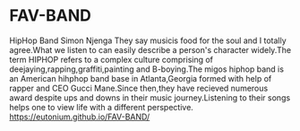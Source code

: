 # FAV-BAND
HipHop Band
Simon Njenga
They say musicis food for the soul and I totally agree.What we listen to can easily describe a person's character widely.The term HIPHOP refers to a complex culture comprising of deejaying,rapping,graffiti,painting and B-boying.The migos hiphop band is an American hihphop band base in Atlanta,Georgia formed with help of rapper and CEO Gucci Mane.Since then,they have recieved numerous award despite ups and downs in their music journey.Listening to their songs helps one to view life with a different perspective.
https://eutonium.github.io/FAV-BAND/

